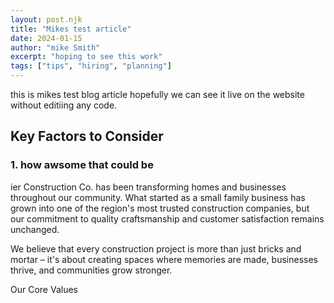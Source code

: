 ```yaml
---
layout: post.njk
title: "Mikes test article"
date: 2024-01-15
author: "mike Smith"
excerpt: "hoping to see this work"
tags: ["tips", "hiring", "planning"]
---
```


this is mikes test blog article hopefully we can see it live on the website without editiing any code. 

## Key Factors to Consider

### 1. how awsome that could be
ier Construction Co. has been transforming homes and businesses throughout our community. What started as a small family business has grown into one of the region's most trusted construction companies, but our commitment to quality craftsmanship and customer satisfaction remains unchanged.

We believe that every construction project is more than just bricks and mortar – it's about creating spaces where memories are made, businesses thrive, and communities grow stronger.

Our Core Values
